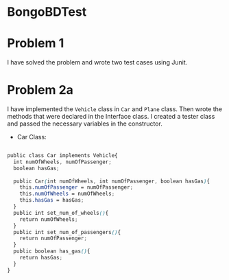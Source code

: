 # BongoBDTest

<h1>Problem 1</h1>

I have solved the problem and wrote two test cases using Junit.

<h1>Problem 2a</h1>

I have implemented the `Vehicle` class in `Car` and `Plane` class. Then wrote the methods that were declared in the Interface class. I created a tester class and passed the necessary variables in the constructor. 

* Car Class:

```scss

public class Car implements Vehicle{
  int numOfWheels, numOfPassenger;
  boolean hasGas;
  
  public Car(int numOfWheels, int numOfPassenger, boolean hasGas){
    this.numOfPassenger = numOfPassenger;
    this.numOfWheels = numOfWheels;
    this.hasGas = hasGas;
  }
  public int set_num_of_wheels(){
    return numOfWheels;
  }
  public int set_num_of_passengers(){
    return numOfPassenger;
  }
  public boolean has_gas(){
    return hasGas;
  }
}

```
